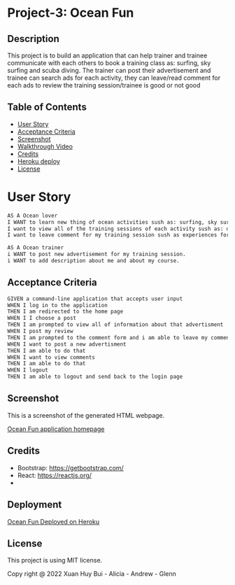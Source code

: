 # Project-3: Ocean Fun
## Description

This project is to build an application that can help trainer and trainee communicate with each others to book a training class as: surfing, sky surfing and scuba diving. The trainer can post their advertisement and trainee can search ads for each activity, they can leave/read comment for each ads to review the training session/trainee is good or not good

## Table of Contents

- [User Story](#user-story)
- [Acceptance Criteria](#acceptance-criteria)
- [Screenshot](#screenshot)
- [Walkthrough Video](#walkthrough-video)
- [Credits](#credits)
- [Heroku deploy](#Deployment)
- [License](#License)

# User Story

```md
AS A Ocean lover
I WANT to learn new thing of ocean activities sush as: surfing, sky surfing, scuba diving .
I want to view all of the training sessions of each activity sush as: description, fees, contact of trainer and review from other trainee.
I want to leave comment for my training session sush as experiences for others after me.
```
```md
AS A Ocean trainer
i WANT to post new advertisement for my training session.
i WANT to add description about me and about my course.
```

## Acceptance Criteria

```md
GIVEN a command-line application that accepts user input
WHEN I log in to the application
THEN I am redirected to the home page
WHEN I I choose a post
THEN I am prompted to view all of information about that advertisment
WHEN I post my review
THEN I am prompted to the comment form and i am able to leave my comment
WHEN I want to post a new advertisment
THEN I am able to do that 
WHEN I want to view comments
THEN I am able to do that
WHEN I logout
THEN I am able to logout and send back to the login page
```

## Screenshot
This is a screenshot of the generated HTML webpage.

[Ocean Fun application homepage]()

## Credits
- Bootstrap: https://getbootstrap.com/
- React: https://reactjs.org/
- 
 

## Deployment
[Ocean Fun Deployed on Heroku]()

## License

This project is using MIT license.

Copy right @ 2022 Xuan Huy Bui - Alicia - Andrew - Glenn
